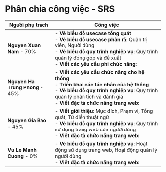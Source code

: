 # Phân chia công việc - SRS

| **Người phụ trách** | **Công việc**                                                                                                                                                                           |
|---------------------|----------------------------------------------------------------------------------------------------------------------------------------------------------------------------------------|
| **Nguyen Xuan Nam** - 70% | - **Vẽ biểu đồ usecase tổng quát**<br>- **Vẽ biểu đồ usecase phân rã**: Quản trị viên, Người dùng<br>- **Vẽ biểu đồ quy trình nghiệp vụ**: Quy trình quản lý đóng góp và đề xuất<br>- **Viết các yêu cầu phi chức năng:** |
| **Nguyen Ha Trung Phong** - 45% | - **Viết các yêu cầu chức năng cho hệ thống**<br>- **Triển khai các tác nhân của hệ thống**<br>- **Vẽ biểu đồ quy trình nghiệp vụ**: Quy trình quản lý phân tích và đánh giá<br>- **Viết đặc tả chức năng trang web:** |
| **Nguyen Gia Bao** - 45%  | - **Viết giới thiệu**: Mục đích, Phạm vi, Tổng quát, Từ điển thuật ngữ<br>- **Vẽ biểu đồ quy trình nghiệp vụ**: Quy trình sử dụng trang web của người dùng<br>- **Viết đặc tả chức năng trang web:**                |
| **Vu Le Manh Cuong** - 0% | - **Vẽ biểu đồ quy trình nghiệp vụ**: Hoạt động sử dụng trang web, Hoạt động quản lý người dùng<br>- **Viết đặc tả chức năng trang web:**                                       |


<!--
TASK 1: SRS

* Nguyen Xuan Nam
- Vẽ biểu đồ usecase tổng quát
- Vẽ biểu đồ usecase phân rã: Quản trị viên, Người dùng
- Vẽ biểu đồ quy trình nghiệp vụ: Quy trình quản lý đóng góp và đề xuất,  

- Viết các yêu cầu phi chức năng

* Nguyen Ha Trung Phong
- Viết các yêu cầu chức năng cho hệ thống
- Triển khai các tác nhân của hệ thống
- Vẽ biểu đồ quy trình nghiệp vụ: Quy trình quản lý phân tích và đánh giá


- Viết đặc tả chức năng trang web: 

* Nguyen Gia Bao
- Viết giới thiệu : Mục đích, Phạm vi, Tổng quát, Từ điển thuật ngữ
- Vẽ biểu đồ quy trình nghiệp vụ: Quy trình sử dụng trang web cảu người dùng


- Viết đặc tả chức năng trang web: 

Vu Le Manh Cuong
- Vẽ biểu đồ quy trình nghiệp vụ: Hoạt động sử dụng trang web, Hoạt động quản lí người dùng


- Viết đặc tả chức năng trang web: 

-->
